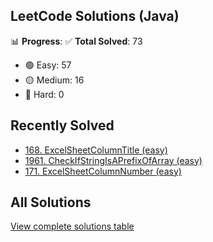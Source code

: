 ## LeetCode Solutions (Java)

📊 **Progress**:
✅ **Total Solved**: 73
- 🟢 Easy: 57
- 🟡 Medium: 16
- 🔴 Hard: 0

## Recently Solved
- [168. ExcelSheetColumnTitle (easy)](src/easy/_168_ExcelSheetColumnTitle.java)
- [1961. CheckIfStringIsAPrefixOfArray (easy)](src/easy/_1961_CheckIfStringIsAPrefixOfArray.java)
- [171. ExcelSheetColumnNumber (easy)](src/easy/_171_ExcelSheetColumnNumber.java)

## All Solutions
[View complete solutions table](solutions.md)
